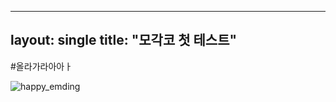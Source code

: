 
---
layout: single
title:  "모각코 첫 테스트"
---

#올라가라아아ㅏ

![happy_emding](https://user-images.githubusercontent.com/86517631/124767637-f420fb00-df72-11eb-8df6-3dbabba5693b.png)
